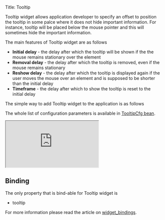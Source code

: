 Title: Tooltip


Tooltip widget allows application developer to specify an offset to position the tooltip in some palce where it does not hide important information. For instance, tooltip will be placed below the mouse pointer and this will sometimes hide the important information.

The main features of Tooltip widget are as follows
* **Initial delay** - the delay after which the tooltip will be shown if the the mouse remains stationary over the element
* **Removal delay** - the delay after which the tooltip is removed, even if the mouse remains stationary
* **Reshow delay** - the delay after which the tooltip is displayed again if the user moves the mouse over an element and is supposed to be shorter than the initial delay
* **Timeframe** - the delay after which to show the tooltip is reset to the initial delay

The simple way to add Tooltip widget to the application is as follows
<script src='http://snippets.ariatemplates.com/snippets/github.com/ariatemplates/documentation-code/%VERSION%/snippets/widgets/tooltip/Snippet.tpl?tag=wgtTooltipSnippet&lang=at&outdent=true'></script>

The whole list of configuration parameters is available in [TooltipCfg bean](http://ariatemplates.com/api/#aria.widgets.CfgBeans:TooltipCfg).

<iframe class='samples' src='http://snippets.ariatemplates.com/samples/github.com/ariatemplates/documentation-code/%VERSION%/samples/widgets/tooltip/?skip=1' ></iframe>

## Binding
The only property that is bind-able for Tooltip widget is 
* tooltip

For more information please read the article on [widget_bindings](widget_bindings).